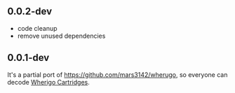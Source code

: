 ## 0.0.2-dev

- code cleanup
- remove unused dependencies

## 0.0.1-dev

It's a partial port of https://github.com/mars3142/wherugo, so everyone can decode [Wherigo Cartridges](https://www.wherigo.com/).
